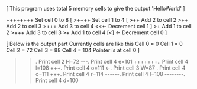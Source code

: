 [
    This program uses total 5 memory cells to give the output 'HelloWorld'
]

++++++++                Set cell 0 to 8
[
    >++++               Set cell 1 to 4
    [
        >++             Add 2 to cell 2
        >++             Add 2 to cell 3
        >+++            Add 3 to cell 4
        <<<-            Decrement cell 1
    ]
    >+                  Add 1 to cell 2
    >+++                Add 3 to cell 3
    >+                  Add 1 to cell 4
    [<]
    <-                  Decrement cell 0
]

[
    Below is the output part
    Currently cells are like this
    Cell 0 = 0
    Cell 1 = 0
    Cell 2 = 72
    Cell 3 = 88
    Cell 4 = 104
    Pointer is at cell 0
]

>>.                     Print cell 2 H=72
>>---.                  Print cell 4 e=101
+++++++..               Print cell 4 l=108
+++.                    Print cell 4 o=111
<-.                     Print cell 3 W=87
>.                      Print cell 4 o=111
+++.                    Print cell 4 r=114
------.                 Print cell 4 l=108
--------.               Print cell 4 d=100